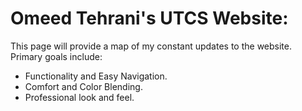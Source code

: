 # Omeed Tehrani's UTCS Website:
This page will provide a map of my constant updates to the website. 
Primary goals include:
- Functionality and Easy Navigation.
- Comfort and Color Blending.
- Professional look and feel.
